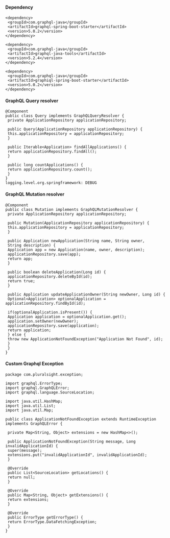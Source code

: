 
#### Dependency

    <dependency>
     <groupId>com.graphql-java</groupId>
     <artifactId>graphql-spring-boot-starter</artifactId>
     <version>5.0.2</version>
    </dependency>
    
    <dependency>
     <groupId>com.graphql-java</groupId>
     <artifactId>graphql-java-tools</artifactId>
     <version>5.2.4</version>
    </dependency>
    
    <dependency>
     <groupId>com.graphql-java</groupId>
     <artifactId>graphiql-spring-boot-starter</artifactId>
     <version>5.0.2</version>
    </dependency>

#### GraphQL Query resolver

    @Component
    public class Query implements GraphQLQueryResolver {
     private ApplicationRepository applicationRepository;
    
     public Query(ApplicationRepository applicationRepository) {
     this.applicationRepository = applicationRepository;
     }
    
     public Iterable<Application> findAllApplications() {
     return applicationRepository.findAll();
     }
    
     public long countApplications() {
     return applicationRepository.count();
     }
    }
    logging.level.org.springframework: DEBUG

#### GraphQL Mutation resolver

    @Component
    public class Mutation implements GraphQLMutationResolver {
     private ApplicationRepository applicationRepository;
    
     public Mutation(ApplicationRepository applicationRepository) {
     this.applicationRepository = applicationRepository;
     }
    
     public Application newApplication(String name, String owner,
     String description) {
     Application app = new Application(name, owner, description);
     applicationRepository.save(app);
     return app;
     }
    
     public boolean deleteApplication(Long id) {
     applicationRepository.deleteById(id);
     return true;
     }
    
     public Application updateApplicationOwner(String newOwner, Long id) {
     Optional<Application> optionalApplication = applicationRepository.findById(id);
    
     if(optionalApplication.isPresent()) {
     Application application = optionalApplication.get();
     application.setOwner(newOwner);
     applicationRepository.save(application);
     return application;
     } else {
     throw new ApplicationNotFoundException("Application Not Found", id);
     }
     }
    }


#### Custom Graphql Exception

    package com.pluralsight.exception;
    
    import graphql.ErrorType;
    import graphql.GraphQLError;
    import graphql.language.SourceLocation;
    
    import java.util.HashMap;
    import java.util.List;
    import java.util.Map;
    
    public class ApplicationNotFoundException extends RuntimeException implements GraphQLError {
    
     private Map<String, Object> extensions = new HashMap<>();
    
     public ApplicationNotFoundException(String message, Long invalidApplicationId) {
     super(message);
     extensions.put("invalidApplicationId", invalidApplicationId);
     }
    
     @Override
     public List<SourceLocation> getLocations() {
     return null;
     }
    
     @Override
     public Map<String, Object> getExtensions() {
     return extensions;
     }
    
     @Override
     public ErrorType getErrorType() {
     return ErrorType.DataFetchingException;
     }
    }

